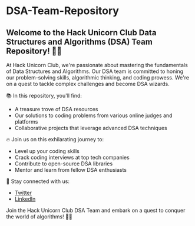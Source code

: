# DSA-Team-Repository
## Welcome to the Hack Unicorn Club Data Structures and Algorithms (DSA) Team Repository! 🧠🧩

At Hack Unicorn Club, we're passionate about mastering the fundamentals of Data Structures and Algorithms. Our DSA team is committed to honing our problem-solving skills, algorithmic thinking, and coding prowess. We're on a quest to tackle complex challenges and become DSA wizards.

📚 In this repository, you'll find:

- A treasure trove of DSA resources
- Our solutions to coding problems from various online judges and platforms
- Collaborative projects that leverage advanced DSA techniques

🔥 Join us on this exhilarating journey to:

- Level up your coding skills
- Crack coding interviews at top tech companies
- Contribute to open-source DSA libraries
- Mentor and learn from fellow DSA enthusiasts

📢 Stay connected with us:
- [Twitter](https://twitter.com/hackunicornclub)
- [LinkedIn](https://www.linkedin.com/company/hack-unicorn-club)

Join the Hack Unicorn Club DSA Team and embark on a quest to conquer the world of algorithms! 🦄💡

